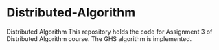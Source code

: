 # Distributed-Algorithm
Distributed Algorithm
This repository holds the code for Assignment 3 of Distributed Algorithm course. The GHS algorithm is implemented.
